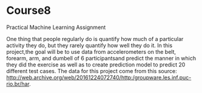 # Course8
Practical Machine Learning Assignment

One thing that people regularly do is quantify how much of a particular activity they do, but they rarely quantify how well they do it. In this project,the goal will be to use data from accelerometers on the belt, forearm, arm, and dumbell of 6 participantsand predict the manner in which they did the exercise as well as to create prediction model to predict 20 different test cases. The data for this project come from this source: http://web.archive.org/web/20161224072740/http:/groupware.les.inf.puc-rio.br/har. 
